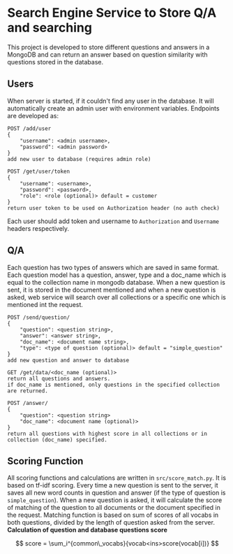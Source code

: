# Search Engine Service to Store Q/A and searching
This project is developed to store different questions and answers in 
a MongoDB and can return an answer based on question similarity with questions stored in the database.

## Users
When server is started, if it couldn't find any user in the database.
It will automatically create an admin user with environment variables.
Endpoints are developed as:
```http request
POST /add/user
{
    "username": <admin username>,
    "password": <admin password>
}
add new user to database (requires admin role)

POST /get/user/token
{
    "username": <username>,
    "password": <password>,
    "role": <role (optional)> default = customer
}
return user token to be used on Authorization header (no auth check)
```
Each user should add token and username to `Authorization` and `Username` headers respectively.

## Q/A
Each question has two types of answers which are saved in same format. Each question
model has a question, answer, type and a doc_name which is equal to the collection name in mongodb database.
When a new question is sent, it is stored in the document mentioned and when
a new question is asked, web service will search over all collections or a specific one which is mentioned int the request.
```http request
POST /send/question/
{
    "question": <question string>,
    "answer": <answer string>,
    "doc_name": <document name string>,
    "type": <type of question (optional)> default = "simple_question"
}
add new question and answer to database

GET /get/data/<doc_name (optional)>
return all questions and answers.
if doc_name is mentioned, only questions in the specified collection are returned.

POST /answer/
{
    "question": <question string>
    "doc_name": <document name (optional)>
}
return all questions with highest score in all collections or in
collection (doc_name) specified.
```

## Scoring Function
All scoring functions and calculations are written in `src/score_match.py`.
It is based on tf-idf scoring. Every time a new question is sent to the server,
it saves all new word counts in question and answer (if the type of question
is `simple_question`). When a new question is asked, it will calculate the score of
matching of the question to all documents or the document specified in the request.
Matching function is based on sum of scores of all vocabs in both questions, divided
by the length of question asked from the server.
**Calculation of question and database questions score**

$$ score = \sum_i^{common\_vocabs}{vocab<ins>score(vocab[i])} $$

